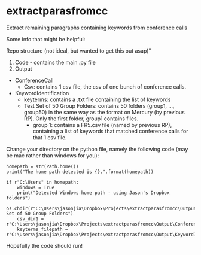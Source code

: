 # extractparasfromcc

Extract remaining paragraphs containing keywords from conference calls

Some info that might be helpful:

Repo structure (not ideal, but wanted to get this out asap)"
1. Code - contains the main .py file
2. Output
- ConferenceCall
  - Csv: contains 1 csv file, the csv of one bunch of conference calls.
- KeywordIdentification
  - keyterms: contains a .txt file containing the list of keywords
  - Test Set of 50 Group Folders: contains 50 folders (group1, ..., group50) in the same way as the format on Mercury (by previous RP). Only the first folder, group1 contains files.
    - group 1: contains a FR5.csv file (named by previous RP), containing a list of keywords that matched conference calls for that 1 csv file.

Change your directory on the python file, namely the following code (may be mac rather than windows for you): 

```
homepath = str(Path.home())
print("The home path detected is {}.".format(homepath))

if r"C:\Users" in homepath:
    windows = True
    print("Detected Windows home path - using Jason's Dropbox folders")
    os.chdir(r"C:\Users\jasonjia\Dropbox\Projects\extractparasfromcc\Output\KeywordIdentification\Test Set of 50 Group Folders")
    csv_dir1 = r"C:\Users\jasonjia\Dropbox\Projects\extractparasfromcc\Output\ConferenceCall\Csv"
    keyterms_filepath = r"C:\Users\jasonjia\Dropbox\Projects\extractparasfromcc\Output\KeywordIdentification\keyterms\keyterms.txt"
```

Hopefully the code should run!
